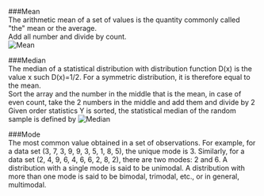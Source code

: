 ###Mean  
The arithmetic mean of a set of values is the quantity commonly called "the" mean or the average.  
Add all number and divide by count.  
![Mean](https://github.com/amroibrahim/Notes/blob/master/Images/Statistics/Mean.png)

###Median  
The median of a statistical distribution with distribution function D(x) is the value x such D(x)=1/2. For a symmetric distribution, it is therefore equal to the mean.  
Sort the array and the number in the middle that is the mean, in case of even count, take the 2 numbers in the middle and add them and divide by 2
Given order statistics Y is sorted, the statistical median of the random sample is defined by
![Median](https://github.com/amroibrahim/Notes/blob/master/Images/Statistics/Median.png)  
  
###Mode  
The most common value obtained in a set of observations. For example, for a data set (3, 7, 3, 9, 9, 3, 5, 1, 8, 5), the unique mode is 3. Similarly, for a data set (2, 4, 9, 6, 4, 6, 6, 2, 8, 2), there are two modes: 2 and 6. A distribution with a single mode is said to be unimodal. A distribution with more than one mode is said to be bimodal, trimodal, etc., or in general, multimodal.  
